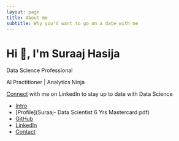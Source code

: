 ```yaml
---
layout: page
title: About me
subtitle: Why you'd want to go on a date with me
---  
```


Hi 👋, I'm Suraaj Hasija
========================

Data Science Professional  

AI Practitioner | Analytics Ninja  

[Connect](https://www.linkedin.com/in/suraajhasija/) with me on LinkedIn to stay up to date with Data Science

*   [Intro](#intro)
*   [Profile](Suraaj- Data Scientist 6 Yrs Mastercard.pdf)
*   [GitHub](https://github.com/gitsuraaj)
*   [LinkedIn](https://www.linkedin.com/in/suraajhasija/)
*   [Contact](mailto:mailbox.suraaj@gmail.com)

